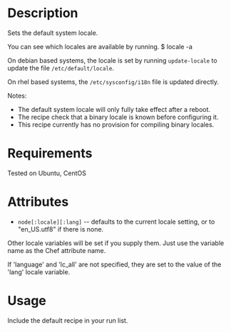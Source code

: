 Description
===========

Sets the default system locale.   

You can see which locales are available by running.
$ locale -a 

On debian based systems, the locale is set by running `update-locale`
to update the file `/etc/default/locale`.

On rhel based systems, the `/etc/sysconfig/i18n` file is updated directly.

Notes:

* The default system locale will only fully take effect after a reboot.
* The recipe check that a binary locale is known before configuring it.
* This recipe currently has no provision for compiling binary locales.

Requirements
============

Tested on Ubuntu, CentOS

Attributes
==========

* `node[:locale][:lang]` -- defaults to the current locale setting, or to 
  "en_US.utf8" if there is none.

Other locale variables will be set if you supply them.  Just use the variable 
name as the Chef attribute name.

If 'language' and 'lc_all' are not specified, they are set to the value of the
'lang' locale variable.

Usage
=====

Include the default recipe in your run list.

